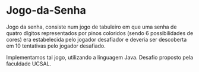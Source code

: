 # Jogo-da-Senha
Jogo da senha, consiste num jogo de tabuleiro em que uma senha de quatro dígitos representados por pinos coloridos (sendo 6 possibilidades de cores) 
era estabelecida pelo jogador desafiador e deveria ser descoberta em 10 tentativas pelo jogador desafiado.

Implementamos tal jogo, utilizando a linguagem Java. 
Desafio proposto pela faculdade UCSAL.

